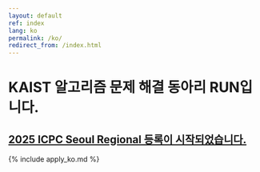 ```yaml
---
layout: default
ref: index
lang: ko
permalink: /ko/
redirect_from: /index.html
---
```


# KAIST 알고리즘 문제 해결 동아리 RUN입니다.

## [2025 ICPC Seoul Regional 등록이 시작되었습니다.](https://kaist.run/ko/icpc/)

{% include apply_ko.md %}
<!-- {% include contests_ko.md %} -->

<!--
위 두 include문 중 시기에 따라 적절한 것을 주석 해제하여 사용하세요.
리크루팅 시기에는 apply/ko.md 파일을 수정한 뒤 이 파일에서 {% include apply_ko.md %} 를 주석 해제하세요.
대회 시기에는 contests/ko.md 파일을 수정한 뒤 이 파일에서 {% include contests_ko.md %} 를 주석 해제하세요.
그러면 해당 파일의 내용이 자동으로 메인 페이지에도 나타납니다.
자세한 사항은 .github/workflows/main.yml 파일을 참고하세요.
그리고 당연한 말이지만 영어(en.md)와 한국어(ko.md) 모두 수정해야 합니다.
-->

